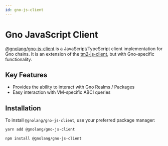 ```yaml
---
id: gno-js-client
---
```


# Gno JavaScript Client

[@gnolang/gno-js-client](https://github.com/gnolang/gno-js-client) is a JavaScript/TypeScript client implementation 
for Gno chains. It is an extension of the [tm2-js-client](https://github.com/gnolang/tm2-js-client), but with 
Gno-specific functionality.

## Key Features

- Provides the ability to interact with Gno Realms / Packages
- Easy interaction with VM-specific ABCI queries

## Installation

To install `@gnolang/gno-js-client`, use your preferred package manager:

```bash
yarn add @gnolang/gno-js-client
```

```bash
npm install @gnolang/gno-js-client
```
